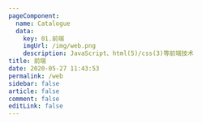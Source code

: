 ```yaml
---
pageComponent: 
  name: Catalogue
  data: 
    key: 01.前端
    imgUrl: /img/web.png
    description: JavaScript、html(5)/css(3)等前端技术
title: 前端
date: 2020-05-27 11:43:53
permalink: /web
sidebar: false
article: false
comment: false
editLink: false
---
```


